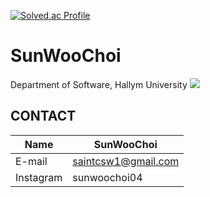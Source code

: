 [![Solved.ac Profile](http://mazassumnida.wtf/api/v2/generate_badge?boj=csw040505)](https://solved.ac/csw040505/)
# SunWooChoi
Department of Software, Hallym University
<img src="https://img.shields.io/badge/C++-#00599C?style=for-the-badge&logo=cplusplus&logoColor=black">

## CONTACT
|Name|SunWooChoi|
|------|-----|
|E-mail|saintcsw1@gmail.com|
|Instagram|sunwoochoi04|
